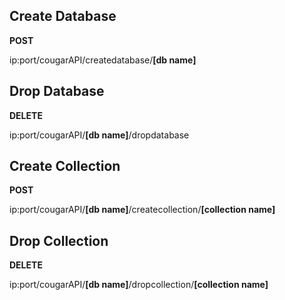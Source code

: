 ## Create Database 

**POST** 

ip:port/cougarAPI/createdatabase/<b>[db name]</b>

## Drop Database 

**DELETE**

ip:port/cougarAPI/<b>[db name]</b>/dropdatabase

## Create Collection

**POST**

ip:port/cougarAPI/<b>[db name]</b>/createcollection/<b>[collection name]</b>

## Drop Collection

**DELETE** 

ip:port/cougarAPI/<b>[db name]</b>/dropcollection/<b>[collection name]</b>

